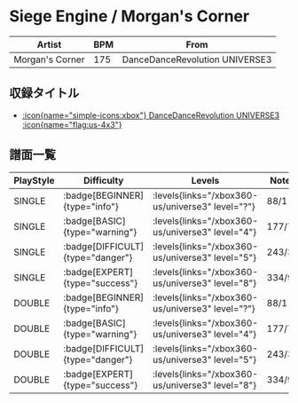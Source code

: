 # Siege Engine / Morgan's Corner

|Artist|BPM|From|
|------|---|----|
|Morgan's Corner|175|DanceDanceRevolution UNIVERSE3|

## 収録タイトル

- [:icon{name="simple-icons:xbox"} DanceDanceRevolution UNIVERSE3 :icon{name="flag:us-4x3"}](/xbox360-us/universe3)

## 譜面一覧

|PlayStyle|Difficulty|Levels|Notes|Movie|
|---------|----------|------|-----|-----|
|SINGLE| :badge[BEGINNER]{type="info"}| :levels{links="/xbox360-us/universe3" level="?"}|88/1||
|SINGLE| :badge[BASIC]{type="warning"}| :levels{links="/xbox360-us/universe3" level="4"}|177/7||
|SINGLE| :badge[DIFFICULT]{type="danger"}| :levels{links="/xbox360-us/universe3" level="5"}|243/31||
|SINGLE| :badge[EXPERT]{type="success"}| :levels{links="/xbox360-us/universe3" level="8"}|334/9||
|DOUBLE| :badge[BEGINNER]{type="info"}| :levels{links="/xbox360-us/universe3" level="?"}|88/1||
|DOUBLE| :badge[BASIC]{type="warning"}| :levels{links="/xbox360-us/universe3" level="4"}|177/7||
|DOUBLE| :badge[DIFFICULT]{type="danger"}| :levels{links="/xbox360-us/universe3" level="5"}|243/31||
|DOUBLE| :badge[EXPERT]{type="success"}| :levels{links="/xbox360-us/universe3" level="8"}|334/9||
